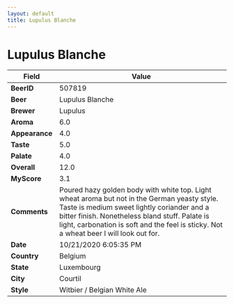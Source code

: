 ```yaml
---
layout: default
title: Lupulus Blanche
---
```


# Lupulus Blanche

| Field         | Value     |
|---------------|-----------|
| **BeerID** | 507819 |
| **Beer** | Lupulus Blanche |
| **Brewer** | Lupulus |
| **Aroma** | 6.0 |
| **Appearance** | 4.0 |
| **Taste** | 5.0 |
| **Palate** | 4.0 |
| **Overall** | 12.0 |
| **MyScore** | 3.1 |
| **Comments** | Poured hazy golden body with white top. Light wheat aroma but not in the German yeasty style. Taste is medium sweet lightly coriander and a bitter finish. Nonetheless bland stuff. Palate is light, carbonation is soft and the feel is sticky. Not a wheat beer I will look out for. |
| **Date** | 10/21/2020 6:05:35 PM |
| **Country** | Belgium |
| **State** | Luxembourg |
| **City** | Courtil |
| **Style** | Witbier / Belgian White Ale |
